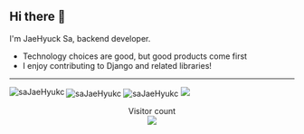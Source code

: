 ## Hi there 👋
I'm JaeHyuck Sa, backend developer.
- Technology choices are good, but good products come first
- I enjoy contributing to Django and related libraries!
---
<img align="left" src="https://github-readme-stats.vercel.app/api/top-langs?username=saJaeHyukc&show_icons=true&locale=en&layout=compact" alt="saJaeHyukc" />

<img align="center" src="https://github-readme-stats.vercel.app/api?username=saJaeHyukc&show_icons=true&locale=en" alt="saJaeHyukc" />

<img align="center" src="https://github-readme-streak-stats.herokuapp.com/?user=saJaeHyukc&" alt="saJaeHyukc" />
<a href=#><img src="contributions.svg"></a>

<p align="center"> 
  Visitor count<br>
  <img src="https://profile-counter.glitch.me/sajaehyukc/count.svg" />
</p>
